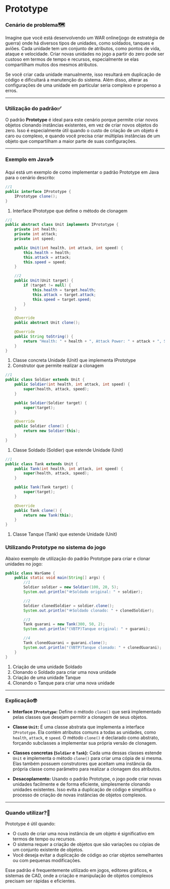# Prototype

### Cenário de problema🗺

Imagine que você está desenvolvendo um WAR online(jogo de estratégia de guerra) onde há diversos tipos de unidades, como soldados, tanques e aviões. Cada unidade tem um conjunto de atributos, como pontos de vida, ataque e velocidade. Criar novas unidades no jogo a partir do zero pode ser custoso em termos de tempo e recursos, especialmente se elas compartilham muitos dos mesmos atributos.

Se você criar cada unidade manualmente, isso resultará em duplicação de código e dificultará a manutenção do sistema. Além disso, alterar as configurações de uma unidade em particular seria complexo e propenso a erros.

---

### Utilização do padrão✅

O padrão **Prototype** é ideal para este cenário porque permite criar novos objetos clonando instâncias existentes, em vez de criar novos objetos do zero. Isso é especialmente útil quando o custo de criação de um objeto é caro ou complexo, e quando você precisa criar múltiplas instâncias de um objeto que compartilham a maior parte de suas configurações.

---

### Exemplo em Java☕

Aqui está um exemplo de como implementar o padrão Prototype em Java para o cenário descrito:

```java
//1
public interface IPrototype {
    IPrototype clone();
}
```

1. Interface IPrototype que define o método de clonagem

```java
//1
public abstract class Unit implements IPrototype {
    private int health;
    private int attack;
    private int speed;

    public Unit(int health, int attack, int speed) {
        this.health = health;
        this.attack = attack;
        this.speed = speed;
    }

    //2
    public Unit(Unit target) {
        if (target != null) {
            this.health = target.health;
            this.attack = target.attack;
            this.speed = target.speed;
        }
    }

    @Override
    public abstract Unit clone();

    @Override
    public String toString() {
        return "Health: " + health + ", Attack Power: " + attack + ", Speed: " + speed;
    }
}
```

1. Classe concreta Unidade (Unit) que implementa IPrototype
2. Construtor que permite realizar a clonagem

```java
//1
public class Soldier extends Unit {
    public Soldier(int health, int attack, int speed) {
        super(health, attack, speed);
    }

    public Soldier(Soldier target) {
        super(target);
    }

    @Override
    public Soldier clone() {
        return new Soldier(this);
    }
}
```

1. Classe Soldado (Soldier) que estende Unidade (Unit)

```java
//1
public class Tank extends Unit {
    public Tank(int health, int attack, int speed) {
        super(health, attack, speed);
    }

    public Tank(Tank target) {
        super(target);
    }

    @Override
    public Tank clone() {
        return new Tank(this);
    }
}
```

1. Classe Tanque (Tank) que estende Unidade (Unit)

### Utilizando Prototype no sistema do jogo

Abaixo exemplo de utilização do padrão Prototype para criar e clonar unidades no jogo:

```java
public class WarGame {
    public static void main(String[] args) {
        //1
        Soldier soldier = new Soldier(100, 20, 5);
        System.out.println("🪖Soldado original: " + soldier);

        //2
        Soldier clonedSoldier = soldier.clone();
        System.out.println("🪖Soldado clonado: " + clonedSoldier);

        //3
        Tank guarani = new Tank(300, 50, 2);
        System.out.println("(VBTP)Tanque original: " + guarani);

        //4
        Tank clonedGuarani = guarani.clone();
        System.out.println("(VBTP)Tanque clonado: " + clonedGuarani);
    }
}
```

1. Criação de uma unidade Soldado
2. Clonando o Soldado para criar uma nova unidade
3. Criação de uma unidade Tanque
4. Clonando o Tanque para criar uma nova unidade

---

### Explicação🤓

- **Interface `IPrototype`:** Define o método `clone()` que será implementado pelas classes que desejam permitir a clonagem de seus objetos.

- **Classe `Unit`:** É uma classe abstrata que implementa a interface `IPrototype`. Ela contém atributos comuns a todas as unidades, como `health`, `attack`, e `speed`. O método `clone()` é declarado como abstrato, forçando subclasses a implementar sua própria versão de clonagem.

- **Classes concretas (`Soldier` e `Tank`):** Cada uma dessas classes estende `Unit` e implementa o método `clone()` para criar uma cópia de si mesma. Elas também possuem construtores que aceitam uma instância da própria classe como parâmetro para realizar a clonagem dos atributos.

- **Desacoplamento:** Usando o padrão Prototype, o jogo pode criar novas unidades facilmente e de forma eficiente, simplesmente clonando unidades existentes. Isso evita a duplicação de código e simplifica o processo de criação de novas instâncias de objetos complexos.

---

### Quando utilizar?🤔

Prototype é útil quando:
- O custo de criar uma nova instância de um objeto é significativo em termos de tempo ou recursos.
- O sistema requer a criação de objetos que são variações ou cópias de um conjunto existente de objetos.
- Você deseja evitar a duplicação de código ao criar objetos semelhantes ou com pequenas modificações.

Esse padrão é frequentemente utilizado em jogos, editores gráficos, e sistemas de CAD, onde a criação e manipulação de objetos complexos precisam ser rápidas e eficientes.
